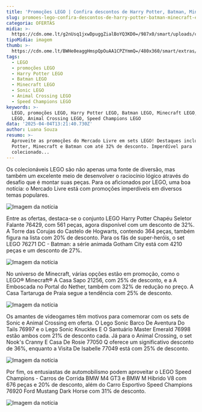 ```yaml
---
title: 'Promoções LEGO | Confira descontos de Harry Potter, Batman, Minecraft e mais'
slug: promoes-lego-confira-descontos-de-harry-potter-batman-minecraft-e-mais
categoria: OFERTAS
midia: >-
  https://cdn.ome.lt/g2nUsq1jxwDpuggZialBoYQ3KD0=/987x0/smart/uploads/conteudo/fotos/02_CDGZCa3.jpg
tipoMidia: imagem
thumb: >-
  https://cdn.ome.lt/BWHe0eaggHmspQpOuAA1CPZYmmQ=/480x360/smart/extras/conteudos/Captura_de_tela_2025-04-03_161537.png
tags:
  - LEGO
  - promoções LEGO
  - Harry Potter LEGO
  - Batman LEGO
  - Minecraft LEGO
  - Sonic LEGO
  - Animal Crossing LEGO
  - Speed Champions LEGO
keywords: >-
  LEGO, promoções LEGO, Harry Potter LEGO, Batman LEGO, Minecraft LEGO, Sonic
  LEGO, Animal Crossing LEGO, Speed Champions LEGO
data: '2025-04-04T13:21:40.730Z'
author: Luana Souza
resumo: >-
  Aproveite as promoções do Mercado Livre em sets LEGO! Destaques incluem Harry
  Potter, Minecraft e Batman com até 32% de desconto. Imperdível para
  colecionado...
---
```


Os colecionáveis LEGO são não apenas uma fonte de diversão, mas também um excelente meio de desenvolver o raciocínio lógico através do desafio que é montar suas peças. Para os aficionados por LEGO, uma boa notícia: o Mercado Livre está com promoções imperdíveis em diversos temas populares. 

![Imagem da notícia](https://cdn.ome.lt/m503avtWhPaL5ZJxrbZfmmEkyGk=/fit-in/837x500/smart/uploads/conteudo/fotos/Captura_de_tela_2025-04-03_161745.png)

Entre as ofertas, destaca-se o conjunto LEGO Harry Potter Chapéu Seletor Falante 76429, com 561 peças, agora disponível com um desconto de 32%. A Torre das Corujas do Castelo de Hogwarts, contendo 364 peças, também figura na lista com 20% de desconto. Para os fãs de super-heróis, o set LEGO 76271 DC - Batman: a série animada Gotham City está com 4210 peças e um desconto de 27%. 

![Imagem da notícia](https://cdn.ome.lt/5GxeIkyAYEaLXGjAB79QLrBWhww=/fit-in/837x500/smart/uploads/conteudo/fotos/Captura_de_tela_2025-04-03_161830.png)

No universo de Minecraft, várias opções estão em promoção, como o LEGO® Minecraft® A Casa Sapo 21256, com 25% de desconto, e a A Emboscada no Portal do Nether, também com 32% de redução no preço. A Casa Tartaruga de Praia segue a tendência com 25% de desconto. 

![Imagem da notícia](https://cdn.ome.lt/P8faei__SjJR4c4djBOJ5tPsEzY=/fit-in/837x500/smart/uploads/conteudo/fotos/Captura_de_tela_2025-04-03_161859.png)

Os amantes de videogames têm motivos para comemorar com os sets de Sonic e Animal Crossing em oferta. O Lego Sonic Barco De Aventura Do Tails 76997 e o Lego Sonic Knuckles E O Santuário Master Emerald 76998 estão ambos com 21% de desconto cada. Já para o Animal Crossing, o set Nook's Cranny E Casa De Rosie 77050 Q oferece um significativo desconto de 36%, enquanto a Visita De Isabelle 77049 está com 25% de desconto. 

![Imagem da notícia](https://cdn.ome.lt/3DYoWe1eQ63XxtyNNA1AA65q_VU=/fit-in/837x500/smart/uploads/conteudo/fotos/Captura_de_tela_2025-04-03_161935.png)

Por fim, os entusiastas de automobilismo podem aproveitar o LEGO Speed Champions - Carros de Corrida BMW M4 GT3 e BMW M Híbrido V8 com 676 peças e 20% de desconto, além do Carro Esportivo Speed Champions 76920 Ford Mustang Dark Horse com 31% de desconto.

![Imagem da notícia](https://cdn.ome.lt/kn-Rkq7uxakokL1CF6-LrWQUPcU=/fit-in/837x500/smart/uploads/conteudo/fotos/Captura_de_tela_2025-04-03_162031.png)
